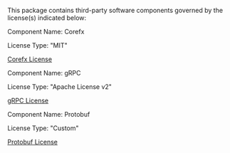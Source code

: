 This package contains third-party software components governed by the license(s) indicated below:

Component Name: Corefx

License Type: "MIT"

[Corefx License](https://github.com/dotnet/corefx/blob/master/LICENSE.TXT)

Component Name: gRPC

License Type: "Apache License v2"

[gRPC License](https://github.com/grpc/grpc/blob/master/LICENSE)

Component Name: Protobuf

License Type: "Custom"

[Protobuf License](https://github.com/protocolbuffers/protobuf/blob/master/LICENSE)


